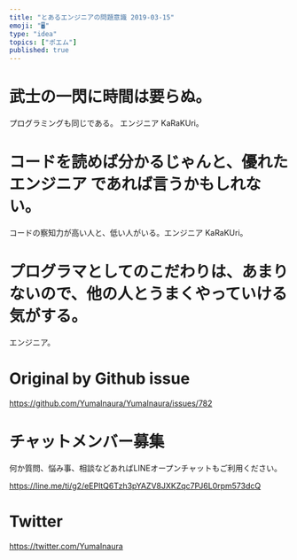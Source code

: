 ```yaml
---
title: "とあるエンジニアの問題意識 2019-03-15"
emoji: "🖥"
type: "idea"
topics: ["ポエム"]
published: true
---
```



# 武士の一閃に時間は要らぬ。
プログラミングも同じである。 エンジニア KaRaKUri。 
# コードを読めば分かるじゃんと、優れた エンジニア であれば言うかもしれない。
コードの察知力が高い人と、低い人がいる。エンジニア KaRaKUri。 
# プログラマとしてのこだわりは、あまりないので、他の人とうまくやっていける気がする。
エンジニア。

# Original by Github issue

https://github.com/YumaInaura/YumaInaura/issues/782








<!-- Update From Qiita API -->

# チャットメンバー募集


何か質問、悩み事、相談などあればLINEオープンチャットもご利用ください。

https://line.me/ti/g2/eEPltQ6Tzh3pYAZV8JXKZqc7PJ6L0rpm573dcQ





# Twitter


https://twitter.com/YumaInaura


<!-- Update From Qiita API -->


